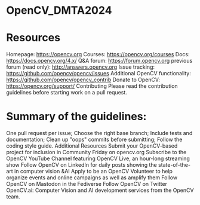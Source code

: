 # OpenCV_DMTA2024

# Resources
Homepage: https://opencv.org
Courses: https://opencv.org/courses
Docs: https://docs.opencv.org/4.x/
Q&A forum: https://forum.opencv.org
previous forum (read only): http://answers.opencv.org
Issue tracking: https://github.com/opencv/opencv/issues
Additional OpenCV functionality: https://github.com/opencv/opencv_contrib
Donate to OpenCV: https://opencv.org/support/
Contributing
Please read the contribution guidelines before starting work on a pull request.

# Summary of the guidelines:
One pull request per issue;
Choose the right base branch;
Include tests and documentation;
Clean up "oops" commits before submitting;
Follow the coding style guide.
Additional Resources
Submit your OpenCV-based project for inclusion in Community Friday on opencv.org
Subscribe to the OpenCV YouTube Channel featuring OpenCV Live, an hour-long streaming show
Follow OpenCV on LinkedIn for daily posts showing the state-of-the-art in computer vision &AI
Apply to be an OpenCV Volunteer to help organize events and online campaigns as well as amplify them
Follow OpenCV on Mastodon in the Fediverse
Follow OpenCV on Twitter
OpenCV.ai: Computer Vision and AI development services from the OpenCV team.
